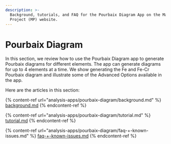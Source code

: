 ```yaml
---
description: >-
  Background, tutorials, and FAQ for the Pourbaix Diagram App on the Materials
  Project (MP) website.
---
```


# Pourbaix Diagram

In this section, we review how to use the Pourbaix Diagram app to generate Pourbaix diagrams for different elements. The app can generate diagrams for up to 4 elements at a time. We show generating the Fe and Fe-Cr Pourbaix diagram and illustrate some of the Advanced Options available in the app.

Here are the articles in this section:

{% content-ref url="analysis-apps/pourbaix-diagram/background.md" %}
[background.md](analysis-apps/pourbaix-diagram/background.md)
{% endcontent-ref %}

{% content-ref url="analysis-apps/pourbaix-diagram/tutorial.md" %}
[tutorial.md](analysis-apps/pourbaix-diagram/tutorial.md)
{% endcontent-ref %}

{% content-ref url="analysis-apps/pourbaix-diagram/faq-+-known-issues.md" %}
[faq-+-known-issues.md](analysis-apps/pourbaix-diagram/faq-+-known-issues.md)
{% endcontent-ref %}
